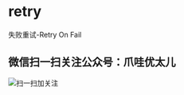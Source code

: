 # retry
失败重试-Retry On Fail

## 微信扫一扫关注公众号：爪哇优太儿
![扫一扫加关注](https://img-blog.csdnimg.cn/20190524100820287.jpg?x-oss-process=image/watermark,type_ZmFuZ3poZW5naGVpdGk,shadow_10,text_aHR0cHM6Ly9ibG9nLmNzZG4ubmV0L2dvbGRlbmZpc2gxOTE5,size_16,color_FFFFFF,t_7)
